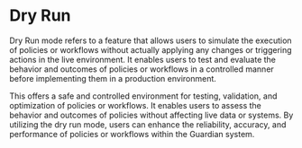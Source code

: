 # Dry Run

Dry Run mode refers to a feature that allows users to simulate the execution of policies or workflows without actually applying any changes or triggering actions in the live environment. It enables users to test and evaluate the behavior and outcomes of policies or workflows in a controlled manner before implementing them in a production environment.

This offers a safe and controlled environment for testing, validation, and optimization of policies or workflows. It enables users to assess the behavior and outcomes of policies without affecting live data or systems. By utilizing the dry run mode, users can enhance the reliability, accuracy, and performance of policies or workflows within the Guardian system.
